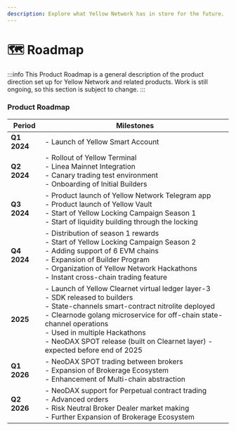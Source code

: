 ```yaml
---
description: Explore what Yellow Network has in store for the future.
---
```


# 🗺️ Roadmap

:::info
This Product Roadmap is a general description of the product direction set up for Yellow Network and related products. Work is still ongoing, so this section is subject to change.
:::

### Product Roadmap

| Period | Milestones |
|--------|------------|
| **Q1 2024** | - Launch of Yellow Smart Account |
| **Q2 2024** | - Rollout of Yellow Terminal<br>- Linea Mainnet Integration<br>- Canary trading test environment<br>- Onboarding of Initial Builders |
| **Q3 2024** | - Product launch of Yellow Network Telegram app<br>- Product launch of Yellow Vault<br>- Start of Yellow Locking Campaign Season 1<br>- Start of liquidity building through the locking |
| **Q4 2024** | - Distribution of season 1 rewards<br>- Start of Yellow Locking Campaign Season 2<br>- Adding support of 6 EVM chains<br>- Expansion of Builder Program<br>- Organization of Yellow Network Hackathons<br>- Instant cross-chain trading feature |
| **2025** | - Launch of Yellow Clearnet virtual ledger layer-3<br>- SDK released to builders<br>- State-channels smart-contract nitrolite deployed<br>- Clearnode golang microservice for off-chain state-channel operations<br>- Used in multiple Hackathons<br>- NeoDAX SPOT release (built on Clearnet layer) - expected before end of 2025 |
| **Q1 2026** | - NeoDAX SPOT trading between brokers<br>- Expansion of Brokerage Ecosystem<br>- Enhancement of Multi-chain abstraction |
| **Q2 2026** | - NeoDAX support for Perpetual contract trading<br>- Advanced orders<br>- Risk Neutral Broker Dealer market making<br>- Further Expansion of Brokerage Ecosystem |

